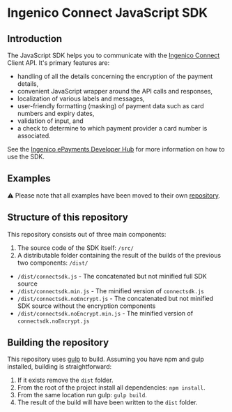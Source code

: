 # Ingenico Connect JavaScript SDK

## Introduction

The JavaScript SDK helps you to communicate with the [Ingenico Connect](http://www.globalcollect.com/) Client API. It's primary features are:

* handling of all the details concerning the encryption of the payment details,
* convenient JavaScript wrapper around the API calls and responses,
* localization of various labels and messages,
* user-friendly formatting (masking) of payment data such as card numbers and expiry dates,
* validation of input, and
* a check to determine to which payment provider a card number is associated.

See the [Ingenico ePayments Developer Hub](https://developer.globalcollect.com/documentation/sdk/mobile/javascript/) for more information on how to use the SDK.

## Examples

⚠ Please note that all examples have been moved to their own [repository](https://github.com/Ingenico-ePayments/connect-sdk-client-js-example).

## Structure of this repository

This repository consists out of three main components:

1. The source code of the SDK itself: `/src/`
2. A distributable folder containing the result of the builds of the previous two components: `/dist/`
  - `/dist/connectsdk.js` - The concatenated but not minified full SDK source
  - `/dist/connectsdk.min.js` - The minified version of `connectsdk.js`
  - `/dist/connectsdk.noEncrypt.js` - The concatenated but not minified SDK source without the encryption components
  - `/dist/connectsdk.noEncrypt.min.js` - The minified version of `connectsdk.noEncrypt.js`

## Building the repository

This repository uses [gulp](http://gulpjs.com/) to build. Assuming you have npm and gulp installed, building is straightforward:

1. If it exists remove the `dist` folder.
2. From the root of the project install all dependencies: `npm install`.
3. From the same location run gulp: `gulp build`.
4. The result of the build will have been written to the `dist` folder. 
